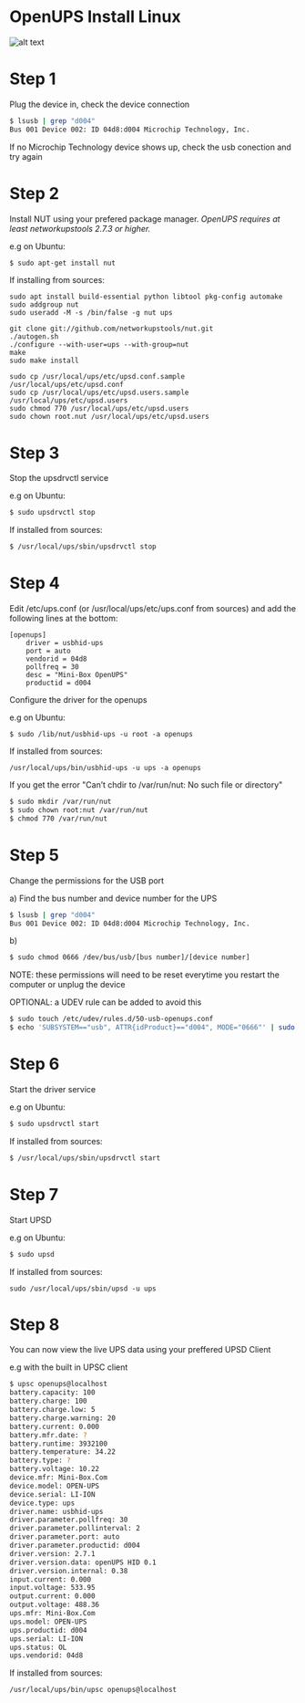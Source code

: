 # OpenUPS Install Linux

![alt text](http://www.mini-box.com/openUPS-by-Mini-Box-b.jpg "OpenUPS")


# Step 1
Plug the device in, check the device connection

```bash
$ lsusb | grep "d004"
Bus 001 Device 002: ID 04d8:d004 Microchip Technology, Inc.
```

If no Microchip Technology device shows up, check the usb conection and try again

# Step 2
Install NUT using your prefered package manager.
*OpenUPS requires at least networkupstools 2.7.3 or higher.*

e.g on Ubuntu:
```bash
$ sudo apt-get install nut
```
If installing from sources:
```
sudo apt install build-essential python libtool pkg-config automake
sudo addgroup nut
sudo useradd -M -s /bin/false -g nut ups

git clone git://github.com/networkupstools/nut.git
./autogen.sh
./configure --with-user=ups --with-group=nut
make
sudo make install

sudo cp /usr/local/ups/etc/upsd.conf.sample /usr/local/ups/etc/upsd.conf
sudo cp /usr/local/ups/etc/upsd.users.sample /usr/local/ups/etc/upsd.users
sudo chmod 770 /usr/local/ups/etc/upsd.users
sudo chown root.nut /usr/local/ups/etc/upsd.users
```

# Step 3
Stop the upsdrvctl service

e.g on Ubuntu:
```bash
$ sudo upsdrvctl stop
```
If installed from sources:
```bash
$ /usr/local/ups/sbin/upsdrvctl stop
```

# Step 4
Edit /etc/ups.conf (or /usr/local/ups/etc/ups.conf from sources) and add the following lines at the bottom:

```
[openups]
    driver = usbhid-ups
    port = auto
    vendorid = 04d8
    pollfreq = 30
    desc = "Mini-Box OpenUPS"
    productid = d004
```
Configure the driver for the openups

e.g on Ubuntu:
```
$ sudo /lib/nut/usbhid-ups -u root -a openups
```

If installed from sources:
```
/usr/local/ups/bin/usbhid-ups -u ups -a openups
```

If you get the error "Can’t chdir to /var/run/nut: No such file or directory"

```bash
$ sudo mkdir /var/run/nut
$ sudo chown root:nut /var/run/nut
$ chmod 770 /var/run/nut
```

# Step 5
Change the permissions for the USB port

a) Find the bus number and device number for the UPS

```bash
$ lsusb | grep "d004"
Bus 001 Device 002: ID 04d8:d004 Microchip Technology, Inc.
```

b) 
```bash
$ sudo chmod 0666 /dev/bus/usb/[bus number]/[device number]
```

NOTE: these permissions will need to be reset everytime you restart the computer or unplug the device

OPTIONAL: a UDEV rule can be added to avoid this
```bash
$ sudo touch /etc/udev/rules.d/50-usb-openups.conf
$ echo 'SUBSYSTEM=="usb", ATTR{idProduct}=="d004", MODE="0666"' | sudo tee --append /etc/udev/rules.d/50-usb-openups.conf
```

# Step 6
Start the driver service

e.g on Ubuntu:
```bash
$ sudo upsdrvctl start
```
If installed from sources:
```bash
$ /usr/local/ups/sbin/upsdrvctl start
```

# Step 7
Start UPSD

e.g on Ubuntu:
```bash
$ sudo upsd
```

If installed from sources:
```
sudo /usr/local/ups/sbin/upsd -u ups
```

# Step 8
You can now view the live UPS data using your preffered UPSD Client

e.g with the built in UPSC client

```bash
$ upsc openups@localhost
battery.capacity: 100
battery.charge: 100
battery.charge.low: 5
battery.charge.warning: 20
battery.current: 0.000
battery.mfr.date: ?
battery.runtime: 3932100
battery.temperature: 34.22
battery.type: ?
battery.voltage: 10.22
device.mfr: Mini-Box.Com
device.model: OPEN-UPS
device.serial: LI-ION
device.type: ups
driver.name: usbhid-ups
driver.parameter.pollfreq: 30
driver.parameter.pollinterval: 2
driver.parameter.port: auto
driver.parameter.productid: d004
driver.version: 2.7.1
driver.version.data: openUPS HID 0.1
driver.version.internal: 0.38
input.current: 0.000
input.voltage: 533.95
output.current: 0.000
output.voltage: 488.36
ups.mfr: Mini-Box.Com
ups.model: OPEN-UPS
ups.productid: d004
ups.serial: LI-ION
ups.status: OL
ups.vendorid: 04d8
```
If installed from sources:
```
/usr/local/ups/bin/upsc openups@localhost
```
